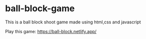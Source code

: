 # ball-block-game
This is a ball block shoot game made using html,css and javascript

Play this game: https://ball-block.netlify.app/
